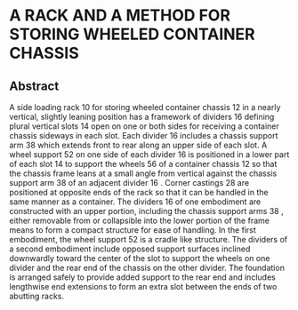 # A RACK AND A METHOD FOR STORING WHEELED CONTAINER CHASSIS

## Abstract
A side loading rack 10 for storing wheeled container chassis 12 in a nearly vertical, slightly leaning position has a framework of dividers 16 defining plural vertical slots 14 open on one or both sides for receiving a container chassis sideways in each slot. Each divider 16 includes a chassis support arm 38 which extends front to rear along an upper side of each slot. A wheel support 52 on one side of each divider 16 is positioned in a lower part of each slot 14 to support the wheels 56 of a container chassis 12 so that the chassis frame leans at a small angle from vertical against the chassis support arm 38 of an adjacent divider 16 . Corner castings 28 are positioned at opposite ends of the rack so that it can be handled in the same manner as a container. The dividers 16 of one embodiment are constructed with an upper portion, including the chassis support arms 38 , either removable from or collapsible into the lower portion of the frame means to form a compact structure for ease of handling. In the first embodiment, the wheel support 52 is a cradle like structure. The dividers of a second embodiment include opposed support surfaces inclined downwardly toward the center of the slot to support the wheels on one divider and the rear end of the chassis on the other divider. The foundation is arranged safely to provide added support to the rear end and includes lengthwise end extensions to form an extra slot between the ends of two abutting racks.